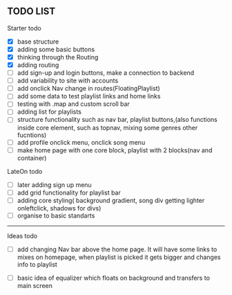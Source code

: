 TODO LIST
-------------------------------------------------------------------------------

Starter todo
- [x] base structure
- [x] adding some basic buttons
- [x] thinking through the Routing 
- [x] adding routing 
- [ ] add sign-up and login buttons, make a connection to backend 
- [ ] add variability to site with accounts 
- [ ] add onclick Nav change in routes(FloatingPlaylist)
- [ ] add some data to test playlist links and home links
- [ ] testing with .map and custom scroll bar 
- [ ] adding list for playlists
- [ ] structure functionality such as nav bar, playlist buttons,(also functions inside core element, such as topnav, mixing some genres other fucntions)
- [ ] add profile onclick menu, onclick song menu
- [ ] make home page with one core block, playlist with 2 blocks(nav and container)

LateOn todo

- [ ] later adding sign up menu
- [ ] add grid functionality for playlist bar 
- [ ] adding core styling( background gradient, song div getting lighter onleftclick, shadows for divs)
- [ ] organise to basic standarts

-------------------------------------------------------------------------------
Ideas todo

- [ ] add changing Nav bar above the home page. It will have some links to mixes on homepage, when playlist is picked it gets bigger and changes info to playlist 

- [ ] basic idea of equalizer which floats on background and transfers to main screen 